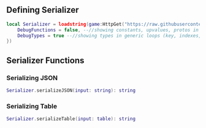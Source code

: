 ## Defining Serializer

```lua
local Serializer = loadstring(game:HttpGet("https://raw.githubusercontent.com/zyzxti123/Serializer/main/source.lua"))()({
    DebugFunctions = false, --//showing constants, upvalues, protos in functions
    DebugTypes = true --//showing types in generic loops (key, indexes, values etc.)
})
```

## Serializer Functions

### Serializing JSON
```lua
Serializer.serializeJSON(input: string): string
```

### Serializing Table
```lua
Serializer.serializeTable(input: table): string
```
